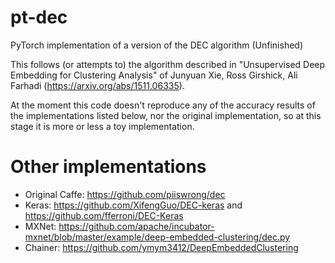 # pt-dec
PyTorch implementation of a version of the DEC algorithm (Unfinished)

This follows (or attempts to) the algorithm described in "Unsupervised Deep Embedding for Clustering Analysis" of Junyuan Xie, Ross Girshick, Ali Farhadi (https://arxiv.org/abs/1511.06335).

At the moment this code doesn't reproduce any of the accuracy results of the implementations listed below, nor the original implementation, so at this stage it is more or less a toy implementation.

# Other implementations

* Original Caffe: https://github.com/piiswrong/dec
* Keras: https://github.com/XifengGuo/DEC-keras and https://github.com/fferroni/DEC-Keras
* MXNet: https://github.com/apache/incubator-mxnet/blob/master/example/deep-embedded-clustering/dec.py
* Chainer: https://github.com/ymym3412/DeepEmbeddedClustering
